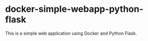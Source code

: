 # docker-simple-webapp-python-flask
This is a simple web application using Docker and Python Flask.
